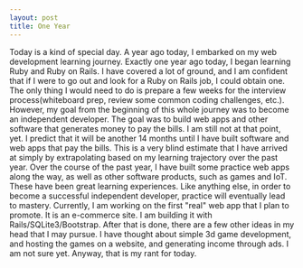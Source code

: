 ```yaml
---
layout: post
title: One Year
---
```


Today is a kind of special day. A year ago today, I embarked on my web development learning journey. Exactly one year 
ago today, I began learning Ruby and Ruby on Rails. I have covered a lot of ground, and I am confident that if I were to 
go out and look for a Ruby on Rails job, I could obtain one. The only thing I would need to do is prepare a few weeks for 
the interview process(whiteboard prep, review some common coding challenges, etc.). However, my goal from the beginning of 
this whole journey was to become an independent developer. The goal was to build web apps and other software that generates 
money to pay the bills. I am still not at that point, yet. I predict that it will be another 14 months until I have built 
software and web apps that pay the bills. This is a very blind estimate that I have arrived at simply by extrapolating based on 
my learning trajectory over the past year. Over the course of the past year, I have built some practice web apps along the way, as 
well as other software products, such as games and IoT. These have been great learning experiences. Like anything else, in order to 
become a successful independent developer, practice will eventually lead to mastery. Currently, I am working on the first "real" 
web app that I plan to promote. It is an e-commerce site. I am building it with Rails/SQLite3/Bootstrap. After that is done, 
there are a few other ideas in my head that I may pursue. I have thought about simple 3d game development, and hosting the games on 
a website, and generating income through ads. I am not sure yet. Anyway, that is my rant for today. 
